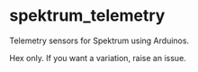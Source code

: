 # spektrum_telemetry

Telemetry sensors for Spektrum using Arduinos.

Hex only. If you want a variation, raise an issue.